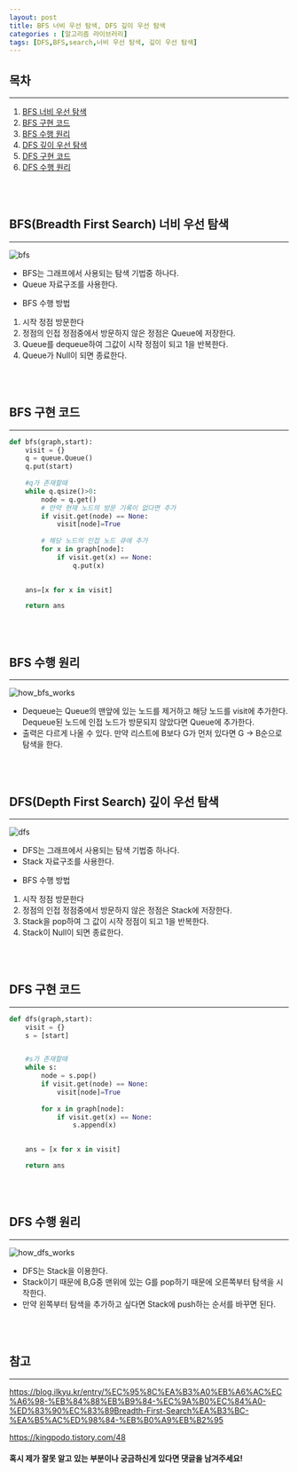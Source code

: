 ```yaml
---
layout: post
title: BFS 너비 우선 탐색, DFS 깊이 우선 탐색
categories : [알고리즘 라이브러리]
tags: [DFS,BFS,search,너비 우선 탐색, 깊이 우선 탐색]
---
```


목차
-----
<hr>
<ol>
    <li><a href="#BFS">BFS 너비 우선 탐색</a></li>
    <li><a href="#bfs_with_python">BFS 구현 코드</a></li>
    <li><a href="#how_bfs_works">BFS 수행 원리</a></li>
    <li><a href="#DFS">DFS 깊이 우선 탐색</a></li>
    <li><a href="#dfs_with_python">DFS 구현 코드</a></li>
    <li><a href="#how_dfs_works">DFS 수행 원리</a></li>
</ol>

<br><br>

<span id="BFS"></span>

BFS(Breadth First Search) 너비 우선 탐색
-----
<hr>

![bfs](/assets/img/al_lib/2019_12_31/BFS.gif)


<ul>
<li>BFS는 그래프에서 사용되는 탐색 기법중 하나다.</li>

<li>Queue 자료구조를 사용한다.</li>

</ul>

- BFS 수행 방법

1. 시작 정점 방문한다
2. 정점의 인접 정점중에서 방문하지 않은 정점은 Queue에 저장한다.
3. Queue를 dequeue하여 그값이 시작 정점이 되고 1을 반복한다.
4. Queue가 Null이 되면 종료한다.



<br><br>

<span id="bfs_with_python"></span>

BFS 구현 코드
-----
<hr>

```python
def bfs(graph,start):
    visit = {}
    q = queue.Queue()
    q.put(start)
    
    #q가 존재할때
    while q.qsize()>0:
        node = q.get()
        # 만약 현재 노드의 방문 기록이 없다면 추가
        if visit.get(node) == None:
            visit[node]=True
        
        # 해당 노드의 인접 노드 큐에 추가
        for x in graph[node]:
            if visit.get(x) == None:
                q.put(x) 

        
    ans=[x for x in visit]

    return ans
```

<br><br>



<span id="how_bfs_works"></span>

BFS 수행 원리
-----
<hr>

![how_bfs_works](/assets/img/al_lib/2019_12_31/how_bfs_works.gif)

<ul>

 <li>Dequeue는 Queue의 맨앞에 있는 노드를 제거하고 해당 노드를 visit에 추가한다. Dequeue된 노드에 인접 노드가 방문되지 않았다면 Queue에 추가한다. </li>


<li>출력은 다르게 나올 수 있다. 만약 리스트에 B보다 G가 먼저 있다면 G -> B순으로 탐색을 한다.</li>

</ul>

<br><br>








<span id="DFS"></span>

DFS(Depth First Search) 깊이 우선 탐색
-----
<hr>

![dfs](/assets/img/al_lib/2019_12_31/DFS.gif)


<ul>
<li>DFS는 그래프에서 사용되는 탐색 기법중 하나다.</li>

<li>Stack 자료구조를 사용한다.</li>

</ul>

- BFS 수행 방법

1. 시작 정점 방문한다
2. 정점의 인접 정점중에서 방문하지 않은 정점은 Stack에 저장한다.
3. Stack을 pop하여 그 값이 시작 정점이 되고 1을 반복한다.
4. Stack이 Null이 되면 종료한다.


<br><br>

<span id="dfs_with_python"></span>

DFS 구현 코드
-----
<hr>

```python
def dfs(graph,start):
    visit = {}
    s = [start]


    #s가 존재할때
    while s:
        node = s.pop()
        if visit.get(node) == None:
            visit[node]=True
        
        for x in graph[node]:
            if visit.get(x) == None:
                s.append(x)
        

    ans = [x for x in visit]

    return ans
```
<br><br>

<span id="how_dfs_works"></span>

DFS 수행 원리
-----
<hr>

![how_dfs_works](/assets/img/al_lib/2019_12_31/how_dfs_works.gif)

- DFS는 Stack을 이용한다.
- Stack이기 때문에 B,G중 맨위에 있는 G를 pop하기 때문에 오른쪽부터 탐색을 시작한다.
- 만약 왼쪽부터 탐색을 추가하고 싶다면 Stack에 push하는 순서를 바꾸면 된다.


<br><br>



참고
-----
<hr>

https://blog.ilkyu.kr/entry/%EC%95%8C%EA%B3%A0%EB%A6%AC%EC%A6%98-%EB%84%88%EB%B9%84-%EC%9A%B0%EC%84%A0-%ED%83%90%EC%83%89Breadth-First-Search%EA%B3%BC-%EA%B5%AC%ED%98%84-%EB%B0%A9%EB%B2%95

https://kingpodo.tistory.com/48


<h4>혹시 제가 잘못 알고 있는 부분이나 궁금하신게 있다면 댓글을 남겨주세요! </h4>